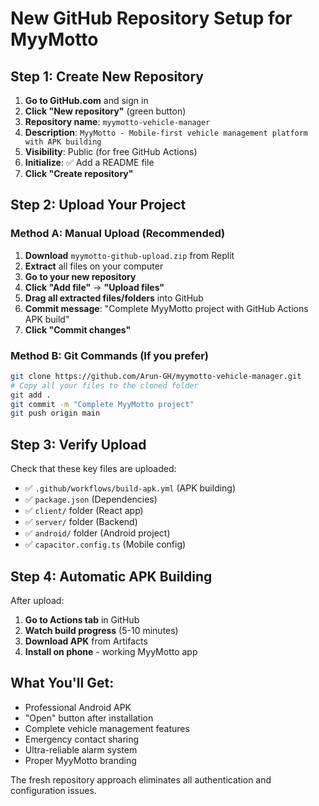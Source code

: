 # New GitHub Repository Setup for MyyMotto

## Step 1: Create New Repository

1. **Go to GitHub.com** and sign in
2. **Click "New repository"** (green button)
3. **Repository name**: `myymotto-vehicle-manager`
4. **Description**: `MyyMotto - Mobile-first vehicle management platform with APK building`
5. **Visibility**: Public (for free GitHub Actions)
6. **Initialize**: ✅ Add a README file
7. **Click "Create repository"**

## Step 2: Upload Your Project

### Method A: Manual Upload (Recommended)
1. **Download** `myymotto-github-upload.zip` from Replit
2. **Extract** all files on your computer
3. **Go to your new repository**
4. **Click "Add file"** → **"Upload files"**
5. **Drag all extracted files/folders** into GitHub
6. **Commit message**: "Complete MyyMotto project with GitHub Actions APK build"
7. **Click "Commit changes"**

### Method B: Git Commands (If you prefer)
```bash
git clone https://github.com/Arun-GH/myymotto-vehicle-manager.git
# Copy all your files to the cloned folder
git add .
git commit -m "Complete MyyMotto project"
git push origin main
```

## Step 3: Verify Upload

Check that these key files are uploaded:
- ✅ `.github/workflows/build-apk.yml` (APK building)
- ✅ `package.json` (Dependencies)
- ✅ `client/` folder (React app)
- ✅ `server/` folder (Backend)
- ✅ `android/` folder (Android project)
- ✅ `capacitor.config.ts` (Mobile config)

## Step 4: Automatic APK Building

After upload:
1. **Go to Actions tab** in GitHub
2. **Watch build progress** (5-10 minutes)
3. **Download APK** from Artifacts
4. **Install on phone** - working MyyMotto app

## What You'll Get:
- Professional Android APK
- "Open" button after installation
- Complete vehicle management features
- Emergency contact sharing
- Ultra-reliable alarm system
- Proper MyyMotto branding

The fresh repository approach eliminates all authentication and configuration issues.